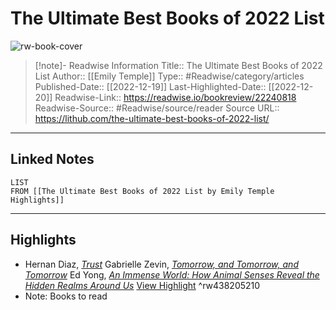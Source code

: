 # The Ultimate Best Books of 2022 List

![rw-book-cover](https://s26162.pcdn.co/wp-content/uploads/2022/12/ultimate2022.jpg)
<br>
>[!note]- Readwise Information
>Title:: The Ultimate Best Books of 2022 List
>Author:: [[Emily Temple]]
>Type:: #Readwise/category/articles
>Published-Date:: [[2022-12-19]]
>Last-Highlighted-Date:: [[2022-12-20]]
>Readwise-Link:: https://readwise.io/bookreview/22240818
>Readwise-Source:: #Readwise/source/reader
>Source URL:: https://lithub.com/the-ultimate-best-books-of-2022-list/
--- 

## Linked Notes
```dataview
LIST
FROM [[The Ultimate Best Books of 2022 List by Emily Temple Highlights]]
```

---

## Highlights
- Hernan Diaz, *[Trust](https://bookshop.org/a/132/9780593420317)* 
  Gabrielle Zevin, *[Tomorrow, and Tomorrow, and Tomorrow](https://bookshop.org/a/132/9780593321201)* 
  Ed Yong, *[An Immense World: How Animal Senses Reveal the Hidden Realms Around Us](https://bookshop.org/a/132/9780593133231)* [View Highlight](https://readwise.io/open/438205210) ^rw438205210
- Note: Books to read
